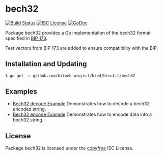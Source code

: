 bech32
==========

[![Build Status](http://img.shields.io/travis/bitweb-project/bteutil.svg)](https://travis-ci.org/bitweb-project/bteutil)
[![ISC License](http://img.shields.io/badge/license-ISC-blue.svg)](http://copyfree.org)
[![GoDoc](https://godoc.org/github.com/bitweb-project/bted/bteutil/bech32?status.png)](http://godoc.org/github.com/bitweb-project/bted/bteutil/bech32)

Package bech32 provides a Go implementation of the bech32 format specified in
[BIP 173](https://github.com/bitcoin/bips/blob/master/bip-0173.mediawiki).

Test vectors from BIP 173 are added to ensure compatibility with the BIP.

## Installation and Updating

```bash
$ go get -u github.com/bitweb-project/bted/bteutil/bech32
```

## Examples

* [Bech32 decode Example](http://godoc.org/github.com/bitweb-project/bted/bteutil/bech32#example-Bech32Decode)
  Demonstrates how to decode a bech32 encoded string.
* [Bech32 encode Example](http://godoc.org/github.com/bitweb-project/bted/bteutil/bech32#example-BechEncode)
  Demonstrates how to encode data into a bech32 string.

## License

Package bech32 is licensed under the [copyfree](http://copyfree.org) ISC
License.
